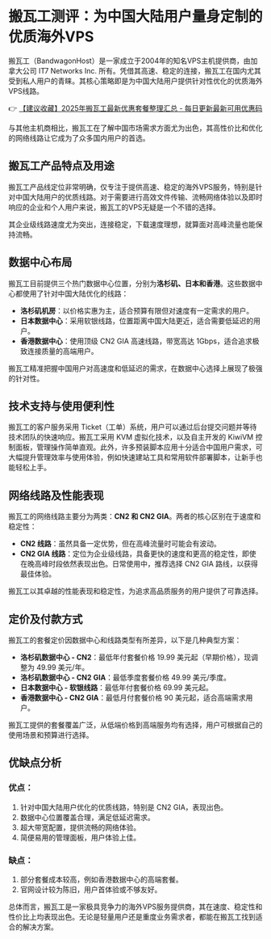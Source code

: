 # 搬瓦工测评：为中国大陆用户量身定制的优质海外VPS

搬瓦工（BandwagonHost）是一家成立于2004年的知名VPS主机提供商，由加拿大公司 IT7 Networks Inc. 所有。凭借其高速、稳定的连接，搬瓦工在国内尤其受到私人用户的青睐。其核心策略即是为中国大陆用户提供针对性优化的优质海外VPS线路。

👉 [【建议收藏】2025年搬瓦工最新优惠套餐整理汇总 - 每日更新最新可用优惠码](https://bit.ly/banwagon)

与其他主机商相比，搬瓦工在了解中国市场需求方面尤为出色，其高性价比和优化的网络线路让它成为了众多国内用户的首选。

## 搬瓦工产品特点及用途

搬瓦工产品线定位非常明确，仅专注于提供高速、稳定的海外VPS服务，特别是针对中国大陆用户的优质线路。对于需要进行高效文件传输、流畅网络体验以及即时响应的企业和个人用户来说，搬瓦工的VPS无疑是一个不错的选择。

其企业级线路速度尤为突出，连接稳定，下载速度理想，就算面对高峰流量也能保持流畅。

## 数据中心布局

搬瓦工目前提供三个热门数据中心位置，分别为**洛杉矶、日本和香港**。这些数据中心都使用了针对中国大陆优化的线路：

- **洛杉矶机房**：以价格实惠为主，适合预算有限但对速度有一定需求的用户。
- **日本数据中心**：采用软银线路，位置距离中国大陆更近，适合需要低延迟的用户。
- **香港数据中心**：使用顶级 CN2 GIA 高速线路，带宽高达 1Gbps，适合追求极致连接质量的高端用户。

搬瓦工精准把握中国用户对高速度和低延迟的需求，在数据中心选择上展现了极强的针对性。

## 技术支持与使用便利性

搬瓦工的客户服务采用 Ticket（工单）系统，用户可以通过后台提交问题并等待技术团队的快速响应。搬瓦工采用 KVM 虚拟化技术，以及自主开发的 KiwiVM 控制面板，管理操作简单直观。此外，许多预装脚本应用十分适合中国用户需求，可大幅提升管理效率与使用体验，例如快速建站工具和常用软件部署脚本，让新手也能轻松上手。

## 网络线路及性能表现

搬瓦工的网络线路主要分为两类：**CN2 和 CN2 GIA**。两者的核心区别在于速度和稳定性：

- **CN2 线路**：虽然具备一定优势，但在高峰流量时可能会有波动。
- **CN2 GIA 线路**：定位为企业级线路，具备更快的速度和更高的稳定性，即使在晚高峰时段依然表现出色。日常使用中，推荐选择 CN2 GIA 路线，以获得最佳体验。

搬瓦工以其卓越的性能表现和稳定性，为追求高品质服务的用户提供了可靠选择。

## 定价及付款方式

搬瓦工的套餐定价因数据中心和线路类型有所差异，以下是几种典型方案：

- **洛杉矶数据中心 - CN2**：最低年付套餐价格 19.99 美元起（早期价格），现调整为 49.99 美元/年。
- **洛杉矶数据中心 - CN2 GIA**：最低季度套餐价格 49.99 美元/季度。
- **日本数据中心 - 软银线路**：最低年付套餐价格 69.99 美元起。
- **香港数据中心 - CN2 GIA**：最低月付套餐价格 90 美元起，适合高端需求用户。

搬瓦工提供的套餐覆盖广泛，从低端价格到高端服务均有选择，用户可根据自己的使用场景和预算进行选择。

## 优缺点分析

### 优点：
1. 针对中国大陆用户优化的优质线路，特别是 CN2 GIA，表现出色。
2. 数据中心位置覆盖合理，满足低延迟需求。
3. 超大带宽配置，提供流畅的网络体验。
4. 简便易用的管理面板，用户体验上佳。

### 缺点：
1. 部分套餐成本较高，例如香港数据中心的高端套餐。
2. 官网设计较为陈旧，用户首体验或不够友好。

总体而言，搬瓦工是一家极具竞争力的海外VPS服务提供商，其在速度、稳定性和性价比上均表现出色。无论是轻量用户还是重度业务需求者，都能在搬瓦工找到适合的解决方案。